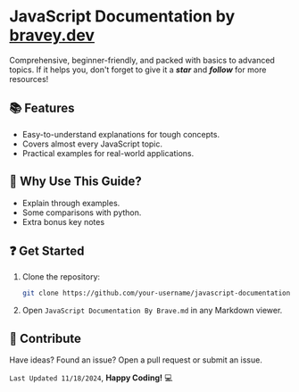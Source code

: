 # **JavaScript Documentation by [bravey.dev](https://bravey.dev)**  

Comprehensive, beginner-friendly, and packed with basics to advanced topics.
If it helps you, don't forget to give it a ***star*** and ***follow*** for more resources!

## 📚 **Features**  
- Easy-to-understand explanations for tough concepts.  
- Covers almost every JavaScript topic.  
- Practical examples for real-world applications.

## 💬 **Why Use This Guide?**
- Explain through examples.
- Some comparisons with python.
- Extra bonus key notes

## ❓ **Get Started**  
1. Clone the repository:  
   ```bash  
   git clone https://github.com/your-username/javascript-documentation-by-brave.git  
   ```  
2. Open `JavaScript Documentation By Brave.md` in any Markdown viewer.  

## **📩 Contribute**  
Have ideas? Found an issue? Open a pull request or submit an issue.  

`Last Updated 11/18/2024`, **Happy Coding!** 💻  

